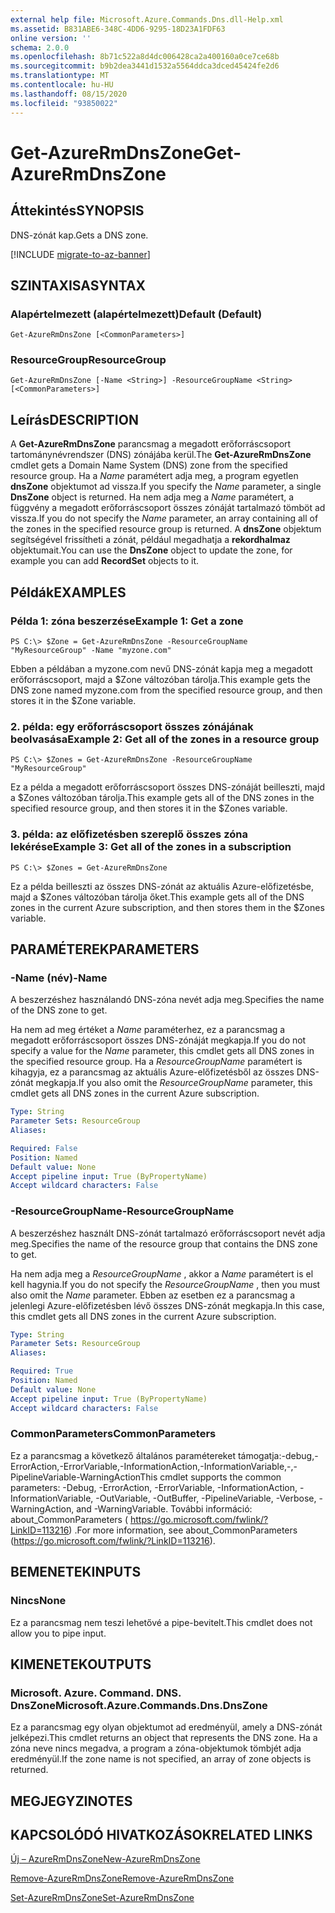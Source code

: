 ```yaml
---
external help file: Microsoft.Azure.Commands.Dns.dll-Help.xml
ms.assetid: B831ABE6-348C-4DD6-9295-18D23A1FDF63
online version: ''
schema: 2.0.0
ms.openlocfilehash: 8b71c522a8d4dc006428ca2a400160a0ce7ce68b
ms.sourcegitcommit: b9b2dea3441d1532a5564ddca3dced45424fe2d6
ms.translationtype: MT
ms.contentlocale: hu-HU
ms.lasthandoff: 08/15/2020
ms.locfileid: "93850022"
---
```

# <span data-ttu-id="a5de6-101">Get-AzureRmDnsZone</span><span class="sxs-lookup"><span data-stu-id="a5de6-101">Get-AzureRmDnsZone</span></span>

## <span data-ttu-id="a5de6-102">Áttekintés</span><span class="sxs-lookup"><span data-stu-id="a5de6-102">SYNOPSIS</span></span>
<span data-ttu-id="a5de6-103">DNS-zónát kap.</span><span class="sxs-lookup"><span data-stu-id="a5de6-103">Gets a DNS zone.</span></span>

[!INCLUDE [migrate-to-az-banner](../../includes/migrate-to-az-banner.md)]

## <span data-ttu-id="a5de6-104">SZINTAXISA</span><span class="sxs-lookup"><span data-stu-id="a5de6-104">SYNTAX</span></span>

### <span data-ttu-id="a5de6-105">Alapértelmezett (alapértelmezett)</span><span class="sxs-lookup"><span data-stu-id="a5de6-105">Default (Default)</span></span>
```
Get-AzureRmDnsZone [<CommonParameters>]
```

### <span data-ttu-id="a5de6-106">ResourceGroup</span><span class="sxs-lookup"><span data-stu-id="a5de6-106">ResourceGroup</span></span>
```
Get-AzureRmDnsZone [-Name <String>] -ResourceGroupName <String> [<CommonParameters>]
```

## <span data-ttu-id="a5de6-107">Leírás</span><span class="sxs-lookup"><span data-stu-id="a5de6-107">DESCRIPTION</span></span>
<span data-ttu-id="a5de6-108">A **Get-AzureRmDnsZone** parancsmag a megadott erőforráscsoport tartománynévrendszer (DNS) zónájába kerül.</span><span class="sxs-lookup"><span data-stu-id="a5de6-108">The **Get-AzureRmDnsZone** cmdlet gets a Domain Name System (DNS) zone from the specified resource group.</span></span>
<span data-ttu-id="a5de6-109">Ha a *Name* paramétert adja meg, a program egyetlen **dnsZone** objektumot ad vissza.</span><span class="sxs-lookup"><span data-stu-id="a5de6-109">If you specify the *Name* parameter, a single **DnsZone** object is returned.</span></span>
<span data-ttu-id="a5de6-110">Ha nem adja meg a *Name* paramétert, a függvény a megadott erőforráscsoport összes zónáját tartalmazó tömböt ad vissza.</span><span class="sxs-lookup"><span data-stu-id="a5de6-110">If you do not specify the *Name* parameter, an array containing all of the zones in the specified resource group is returned.</span></span>
<span data-ttu-id="a5de6-111">A **dnsZone** objektum segítségével frissítheti a zónát, például megadhatja a **rekordhalmaz** objektumait.</span><span class="sxs-lookup"><span data-stu-id="a5de6-111">You can use the **DnsZone** object to update the zone, for example you can add **RecordSet** objects to it.</span></span>

## <span data-ttu-id="a5de6-112">Példák</span><span class="sxs-lookup"><span data-stu-id="a5de6-112">EXAMPLES</span></span>

### <span data-ttu-id="a5de6-113">Példa 1: zóna beszerzése</span><span class="sxs-lookup"><span data-stu-id="a5de6-113">Example 1: Get a zone</span></span>
```
PS C:\> $Zone = Get-AzureRmDnsZone -ResourceGroupName "MyResourceGroup" -Name "myzone.com"
```

<span data-ttu-id="a5de6-114">Ebben a példában a myzone.com nevű DNS-zónát kapja meg a megadott erőforráscsoport, majd a $Zone változóban tárolja.</span><span class="sxs-lookup"><span data-stu-id="a5de6-114">This example gets the DNS zone named myzone.com from the specified resource group, and then stores it in the $Zone variable.</span></span>

### <span data-ttu-id="a5de6-115">2. példa: egy erőforráscsoport összes zónájának beolvasása</span><span class="sxs-lookup"><span data-stu-id="a5de6-115">Example 2: Get all of the zones in a resource group</span></span>
```
PS C:\> $Zones = Get-AzureRmDnsZone -ResourceGroupName "MyResourceGroup"
```

<span data-ttu-id="a5de6-116">Ez a példa a megadott erőforráscsoport összes DNS-zónáját beilleszti, majd a $Zones változóban tárolja.</span><span class="sxs-lookup"><span data-stu-id="a5de6-116">This example gets all of the DNS zones in the specified resource group, and then stores it in the $Zones variable.</span></span>

### <span data-ttu-id="a5de6-117">3. példa: az előfizetésben szereplő összes zóna lekérése</span><span class="sxs-lookup"><span data-stu-id="a5de6-117">Example 3: Get all of the zones in a subscription</span></span>
```
PS C:\> $Zones = Get-AzureRmDnsZone
```

<span data-ttu-id="a5de6-118">Ez a példa beilleszti az összes DNS-zónát az aktuális Azure-előfizetésbe, majd a $Zones változóban tárolja őket.</span><span class="sxs-lookup"><span data-stu-id="a5de6-118">This example gets all of the DNS zones in the current Azure subscription, and then stores them in the $Zones variable.</span></span>

## <span data-ttu-id="a5de6-119">PARAMÉTEREK</span><span class="sxs-lookup"><span data-stu-id="a5de6-119">PARAMETERS</span></span>

### <span data-ttu-id="a5de6-120">-Name (név)</span><span class="sxs-lookup"><span data-stu-id="a5de6-120">-Name</span></span>
<span data-ttu-id="a5de6-121">A beszerzéshez használandó DNS-zóna nevét adja meg.</span><span class="sxs-lookup"><span data-stu-id="a5de6-121">Specifies the name of the DNS zone to get.</span></span>

<span data-ttu-id="a5de6-122">Ha nem ad meg értéket a *Name* paraméterhez, ez a parancsmag a megadott erőforráscsoport összes DNS-zónáját megkapja.</span><span class="sxs-lookup"><span data-stu-id="a5de6-122">If you do not specify a value for the *Name* parameter, this cmdlet gets all DNS zones in the specified resource group.</span></span>
<span data-ttu-id="a5de6-123">Ha a *ResourceGroupName* paramétert is kihagyja, ez a parancsmag az aktuális Azure-előfizetésből az összes DNS-zónát megkapja.</span><span class="sxs-lookup"><span data-stu-id="a5de6-123">If you also omit the *ResourceGroupName* parameter, this cmdlet gets all DNS zones in the current Azure subscription.</span></span>

```yaml
Type: String
Parameter Sets: ResourceGroup
Aliases: 

Required: False
Position: Named
Default value: None
Accept pipeline input: True (ByPropertyName)
Accept wildcard characters: False
```

### <span data-ttu-id="a5de6-124">-ResourceGroupName</span><span class="sxs-lookup"><span data-stu-id="a5de6-124">-ResourceGroupName</span></span>
<span data-ttu-id="a5de6-125">A beszerzéshez használt DNS-zónát tartalmazó erőforráscsoport nevét adja meg.</span><span class="sxs-lookup"><span data-stu-id="a5de6-125">Specifies the name of the resource group that contains the DNS zone to get.</span></span>

<span data-ttu-id="a5de6-126">Ha nem adja meg a *ResourceGroupName* , akkor a *Name* paramétert is el kell hagynia.</span><span class="sxs-lookup"><span data-stu-id="a5de6-126">If you do not specify the *ResourceGroupName* , then you must also omit the *Name* parameter.</span></span>
<span data-ttu-id="a5de6-127">Ebben az esetben ez a parancsmag a jelenlegi Azure-előfizetésben lévő összes DNS-zónát megkapja.</span><span class="sxs-lookup"><span data-stu-id="a5de6-127">In this case, this cmdlet gets all DNS zones in the current Azure subscription.</span></span>

```yaml
Type: String
Parameter Sets: ResourceGroup
Aliases: 

Required: True
Position: Named
Default value: None
Accept pipeline input: True (ByPropertyName)
Accept wildcard characters: False
```

### <span data-ttu-id="a5de6-128">CommonParameters</span><span class="sxs-lookup"><span data-stu-id="a5de6-128">CommonParameters</span></span>
<span data-ttu-id="a5de6-129">Ez a parancsmag a következő általános paramétereket támogatja:-debug,-ErrorAction,-ErrorVariable,-InformationAction,-InformationVariable,-,-PipelineVariable-WarningAction</span><span class="sxs-lookup"><span data-stu-id="a5de6-129">This cmdlet supports the common parameters: -Debug, -ErrorAction, -ErrorVariable, -InformationAction, -InformationVariable, -OutVariable, -OutBuffer, -PipelineVariable, -Verbose, -WarningAction, and -WarningVariable.</span></span> <span data-ttu-id="a5de6-130">További információ: about_CommonParameters ( https://go.microsoft.com/fwlink/?LinkID=113216) .</span><span class="sxs-lookup"><span data-stu-id="a5de6-130">For more information, see about_CommonParameters (https://go.microsoft.com/fwlink/?LinkID=113216).</span></span>

## <span data-ttu-id="a5de6-131">BEMENETEK</span><span class="sxs-lookup"><span data-stu-id="a5de6-131">INPUTS</span></span>

### <span data-ttu-id="a5de6-132">Nincs</span><span class="sxs-lookup"><span data-stu-id="a5de6-132">None</span></span>
<span data-ttu-id="a5de6-133">Ez a parancsmag nem teszi lehetővé a pipe-bevitelt.</span><span class="sxs-lookup"><span data-stu-id="a5de6-133">This cmdlet does not allow you to pipe input.</span></span>

## <span data-ttu-id="a5de6-134">KIMENETEK</span><span class="sxs-lookup"><span data-stu-id="a5de6-134">OUTPUTS</span></span>

### <span data-ttu-id="a5de6-135">Microsoft. Azure. Command. DNS. DnsZone</span><span class="sxs-lookup"><span data-stu-id="a5de6-135">Microsoft.Azure.Commands.Dns.DnsZone</span></span>
<span data-ttu-id="a5de6-136">Ez a parancsmag egy olyan objektumot ad eredményül, amely a DNS-zónát jelképezi.</span><span class="sxs-lookup"><span data-stu-id="a5de6-136">This cmdlet returns an object that represents the DNS zone.</span></span>
<span data-ttu-id="a5de6-137">Ha a zóna neve nincs megadva, a program a zóna-objektumok tömbjét adja eredményül.</span><span class="sxs-lookup"><span data-stu-id="a5de6-137">If the zone name is not specified, an array of zone objects is returned.</span></span>

## <span data-ttu-id="a5de6-138">MEGJEGYZI</span><span class="sxs-lookup"><span data-stu-id="a5de6-138">NOTES</span></span>

## <span data-ttu-id="a5de6-139">KAPCSOLÓDÓ HIVATKOZÁSOK</span><span class="sxs-lookup"><span data-stu-id="a5de6-139">RELATED LINKS</span></span>

[<span data-ttu-id="a5de6-140">Új – AzureRmDnsZone</span><span class="sxs-lookup"><span data-stu-id="a5de6-140">New-AzureRmDnsZone</span></span>](./New-AzureRmDnsZone.md)

[<span data-ttu-id="a5de6-141">Remove-AzureRmDnsZone</span><span class="sxs-lookup"><span data-stu-id="a5de6-141">Remove-AzureRmDnsZone</span></span>](./Remove-AzureRmDnsZone.md)

[<span data-ttu-id="a5de6-142">Set-AzureRmDnsZone</span><span class="sxs-lookup"><span data-stu-id="a5de6-142">Set-AzureRmDnsZone</span></span>](./Set-AzureRmDnsZone.md)
